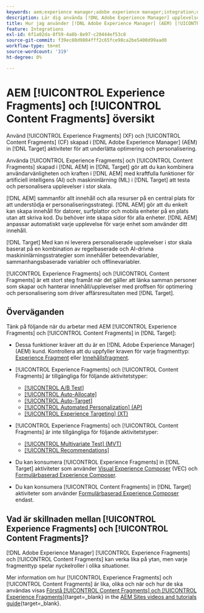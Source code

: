 ```yaml
---
keywords: aem;experience manager;adobe experience manager;integration;experience fragments;content fragments
description: Lär dig använda [!DNL Adobe Experience Manager] upplevelse och innehållsfragment i [!DNL Adobe Target] verksamhet.
title: Hur jag använder [!DNL Adobe Experience Manager] (AEM) [!UICONTROL Experience Fragments] och [!UICONTROL Content Fragments]?
feature: Integrations
exl-id: 6f1a02da-8f59-4a8b-8e97-c20444ef53c8
source-git-commit: f39ec80d9804fff2c65fce98ca2be5400d99aad0
workflow-type: tm+mt
source-wordcount: '319'
ht-degree: 0%

---
```


# AEM [!UICONTROL Experience Fragments] och [!UICONTROL Content Fragments] översikt

Använd [!UICONTROL Experience Fragments] (XF) och [!UICONTROL Content Fragments] (CF) skapad i [!DNL Adobe Experience Manager] (AEM) in [!DNL Target] aktiviteter för att underlätta optimering och personalisering.

Använda [!UICONTROL Experience Fragments] och [!UICONTROL Content Fragments] skapad i [!DNL AEM] in [!DNL Target] gör att du kan kombinera användarvänligheten och kraften i [!DNL AEM] med kraftfulla funktioner för artificiell intelligens (AI) och maskininlärning (ML) i [!DNL Target] att testa och personalisera upplevelser i stor skala.

[!DNL AEM] sammanför allt innehåll och alla resurser på en central plats för att understödja er personaliseringsstrategi. [!DNL AEM] gör att du enkelt kan skapa innehåll för datorer, surfplattor och mobila enheter på en plats utan att skriva kod. Du behöver inte skapa sidor för alla enheter. [!DNL AEM] anpassar automatiskt varje upplevelse för varje enhet som använder ditt innehåll.

[!DNL Target] Med kan ni leverera personaliserade upplevelser i stor skala baserat på en kombination av regelbaserade och AI-drivna maskininlärningsstrategier som innehåller beteendevariabler, sammanhangsbaserade variabler och offlinevariabler.

[!UICONTROL Experience Fragments] och [!UICONTROL Content Fragments] är ett stort steg framåt när det gäller att länka samman personer som skapar och hanterar innehåll/upplevelser med proffsen för optimering och personalisering som driver affärsresultaten med [!DNL Target].

## Överväganden

Tänk på följande när du arbetar med AEM [!UICONTROL Experience Fragments] och [!UICONTROL Content Fragments] in [!DNL Target]:
* Dessa funktioner kräver att du är en [!DNL Adobe Experience Manager] (AEM) kund. Kontrollera att du uppfyller kraven för varje fragmenttyp: [Experience Fragment](/help/main/c-integrating-target-with-mac/aem/experience-fragments-aem.md#requirements) eller [Innehållsfragment](/help/main/c-integrating-target-with-mac/aem/content-fragments-aem.md#requirements).
* [!UICONTROL Experience Fragments] och [!UICONTROL Content Fragments] är tillgängliga för följande aktivitetstyper:

   * [[!UICONTROL A/B Test]](/help/main/c-activities/t-test-ab/test-ab.md)
   * [[!UICONTROL Auto-Allocate]](/help/main/c-activities/automated-traffic-allocation/automated-traffic-allocation.md)
   * [[!UICONTROL Auto-Target]](/help/main/c-activities/auto-target/auto-target-to-optimize.md)
   * [[!UICONTROL Automated Personalization] (AP)](/help/main/c-activities/t-automated-personalization/automated-personalization.md)
   * [[!UICONTROL Experience Targeting] (XT)](/help/main/c-activities/t-experience-target/experience-target.md)

* [!UICONTROL Experience Fragments] och [!UICONTROL Content Fragments] är inte tillgängliga för följande aktivitetstyper:

   * [[!UICONTROL Multivariate Test] (MVT)](/help/main/c-activities/c-multivariate-testing/multivariate-testing.md)
   * [[!UICONTROL Recommendations]](/help/main/c-recommendations/recommendations.md)

* Du kan konsumera [!UICONTROL Experience Fragments] in [!DNL Target] aktiviteter som använder [Visual Experience Composer](/help/main/c-experiences/c-visual-experience-composer/visual-experience-composer.md) (VEC) och [Formulärbaserad Experience Composer](/help/main/c-experiences/form-experience-composer.md).
* Du kan konsumera [!UICONTROL Content Fragments] in [!DNL Target] aktiviteter som använder [Formulärbaserad Experience Composer](/help/main/c-experiences/form-experience-composer.md) endast.

## Vad är skillnaden mellan [!UICONTROL Experience Fragments] och [!UICONTROL Content Fragments]?

[!DNL Adobe Experience Manager] [!UICONTROL Experience Fragments] och [!UICONTROL Content Fragments] kan verka lika på ytan, men varje fragmenttyp spelar nyckelroller i olika situationer.

Mer information om hur [!UICONTROL Experience Fragments] och [!UICONTROL Content Fragments] är lika, olika och när och hur de ska användas visas [Förstå [!UICONTROL Content Fragments] och [!UICONTROL Experience Fragments]](https://experienceleague.adobe.com/docs/experience-manager-learn/sites/content-fragments/understand-content-fragments-and-experience-fragments.html){target=_blank} in the [AEM Sites videos and tutorials guide](https://experienceleague.adobe.com/docs/experience-manager-learn/sites/overview.html){target=_blank}.
